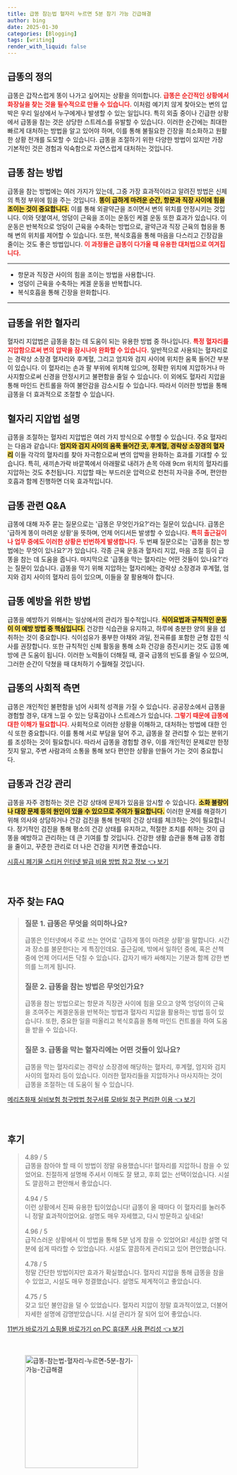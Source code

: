```yaml
---
title: 급똥 참는법 혈자리 누르면 5분 참기 가능 긴급해결
author: bing
date: 2025-01-30
categories: [Blogging]
tags: [writing]
render_with_liquid: false
---
```



<h2 id='급똥의 정의'>급똥의 정의</h2>

<p>급똥은 갑작스럽게 똥이 나가고 싶어지는 상황을 의미합니다. <b><span style="color: #ee2323;">급똥은 순간적인 상황에서 화장실을 찾는 것을 필수적으로 만들 수 있습니다.</span></b> 이처럼 예기치 않게 찾아오는 변의 압박은 우리 일상에서 누구에게나 발생할 수 있는 일입니다. 특히 외출 중이나 긴급한 상황에서 급똥을 참는 것은 상당한 스트레스를 유발할 수 있습니다. 이러한 순간에는 최대한 빠르게 대처하는 방법을 알고 있어야 하며, 이를 통해 불필요한 긴장을 최소화하고 원활한 상황 전개를 도모할 수 있습니다. 급똥을 조절하기 위한 다양한 방법이 있지만 가장 기본적인 것은 경험과 익숙함으로 자연스럽게 대처하는 것입니다.</p>

<h2 id='급똥 참는 방법'>급똥 참는 방법</h2>

<p>급똥을 참는 방법에는 여러 가지가 있는데, 그중 가장 효과적이라고 알려진 방법은 신체의 특정 부위에 힘을 주는 것입니다. <b><span style="background-color: #ffe066;">똥이 급하게 마려운 순간, 항문과 직장 사이에 힘을 조이는 것이 중요합니다.</span></b> 이를 통해 외괄약근을 조이면서 변의 위치를 안정시키는 것입니다. 이와 덧붙여서, 엉덩이 근육을 조이는 운동인 케겔 운동 또한 효과가 있습니다. 이 운동은 반복적으로 엉덩이 근육을 수축하는 방법으로, 괄약근과 직장 근육의 협응을 통해 변의 위치를 제어할 수 있습니다. 또한, 복식호흡을 통해 마음을 다스리고 긴장감을 줄이는 것도 좋은 방법입니다. <b><span style="color: #ee2323;">이 과정들은 급똥이 다가올 때 유용한 대처법으로 여겨집니다.</span></b></p>

<hr />

<ul>
    <li>항문과 직장관 사이의 힘을 조이는 방법을 사용합니다.</li>
    <li>엉덩이 근육을 수축하는 케겔 운동을 반복합니다.</li>
    <li>복식호흡을 통해 긴장을 완화합니다.</li>
</ul>

<hr />

<h2 id='급똥을 위한 혈자리'>급똥을 위한 혈자리</h2>

<p>혈자리 지압법은 급똥을 참는 데 도움이 되는 유용한 방법 중 하나입니다. <b><span style="color: #ee2323;">특정 혈자리를 지압함으로써 변의 압박을 잠시나마 완화할 수 있습니다.</span></b> 일반적으로 사용되는 혈자리로는 경락상 소장경 혈자리와 후계혈, 그리고 엄지와 검지 사이에 위치한 움푹 들어간 부분이 있습니다. 이 혈자리는 손과 팔 부위에 위치해 있으며, 정확한 위치에 지압하거나 마사지함으로써 신경을 안정시키고 불편함을 줄일 수 있습니다. 이 외에도 혈자리 지압을 통해 마인드 컨트롤을 하여 불안감을 감소시킬 수 있습니다. 따라서 이러한 방법을 통해 급똥을 더 효과적으로 조절할 수 있습니다.</p>

<h2 id='혈자리 지압법 설명'>혈자리 지압법 설명</h2>

<p>급똥을 조절하는 혈자리 지압법은 여러 가지 방식으로 수행할 수 있습니다. 주요 혈자리는 다음과 같습니다: <b><span style="background-color: #ffe066;">엄지와 검지 사이의 움푹 들어간 곳, 후계혈, 경락상 소장경의 혈자리</span></b> 이들 각각의 혈자리를 찾아 자극함으로써 변의 압박을 완화하는 효과를 기대할 수 있습니다. 특히, 새끼손가락 바깥쪽에서 아래팔로 내려가 손목 아래 9cm 위치의 혈자리를 지압하는 것도 추천됩니다. 지압할 때는 부드러운 압력으로 천천히 자극을 주며, 편안한 호흡과 함께 진행하면 더욱 효과적입니다.</p>

<h2 id='급똥 관련 Q&A'>급똥 관련 Q&A</h2>

<p>급똥에 대해 자주 묻는 질문으로는 '급똥은 무엇인가요?'라는 질문이 있습니다. 급똥은 '급하게 똥이 마려운 상황'을 뜻하며, 언제 어디서든 발생할 수 있습니다. <b><span style="color: #ee2323;">특히 출근길이나 업무 중에도 이러한 상황은 빈번하게 발생합니다.</span></b> 두 번째 질문으로는 '급똥을 참는 방법에는 무엇이 있나요?'가 있습니다. 각종 근육 운동과 혈자리 지압, 마음 조절 등이 급똥을 참는 데 도움을 줍니다. 마지막으로 '급똥을 막는 혈자리는 어떤 것들이 있나요?'라는 질문이 있습니다. 급똥을 막기 위해 지압하는 혈자리에는 경락상 소장경과 후계혈, 엄지와 검지 사이의 혈자리 등이 있으며, 이들을 잘 활용해야 합니다.</p>

<h2 id='급똥 예방을 위한 방법'>급똥 예방을 위한 방법</h2>

<p>급똥을 예방하기 위해서는 일상에서의 관리가 필수적입니다. <b><span style="background-color: #ffe066;">식이요법과 규칙적인 운동이 이 예방 방법 중 핵심입니다.</span></b> 건강한 식습관을 유지하고, 하루에 충분한 양의 물을 섭취하는 것이 중요합니다. 식이섬유가 풍부한 야채와 과일, 전곡류를 포함한 균형 잡힌 식사를 권장합니다. 또한 규칙적인 신체 활동을 통해 소화 건강을 증진시키는 것도 급똥 예방에 큰 도움이 됩니다. 이러한 노력들이 더해질 때, 결국 급똥의 빈도를 줄일 수 있으며, 그러한 순간이 닥쳤을 때 대처하기 수월해질 것입니다.</p>

<h2 id='급똥의 사회적 측면'>급똥의 사회적 측면</h2>

<p>급똥은 개인적인 불편함을 넘어 사회적 성격을 가질 수 있습니다. 공공장소에서 급똥을 경험할 경우, 대개 느낄 수 있는 당혹감이나 스트레스가 있습니다. <b><span style="color: #ee2323;">그렇기 때문에 급똥에 대한 이해가 필요합니다.</span></b> 사회적으로 이러한 상황을 이해하고, 대처하는 방법에 대한 인식 또한 중요합니다. 이를 통해 서로 부담을 덜어 주고, 급똥을 잘 관리할 수 있는 분위기를 조성하는 것이 필요합니다. 따라서 급똥을 경험할 경우, 이를 개인적인 문제로만 한정짓지 말고, 주변 사람과의 소통을 통해 보다 편안한 상황을 만들어 가는 것이 중요합니다.</p>

<h2 id='급똥과 건강 관리'>급똥과 건강 관리</h2>

<p>급똥을 자주 경험하는 것은 건강 상태에 문제가 있음을 암시할 수 있습니다. <b><span style="background-color: #ffe066;">소화 불량이나 대장 문제 등의 원인이 있을 수 있으므로 주의가 필요합니다.</span></b> 이러한 문제를 해결하기 위해 의사와 상담하거나 건강 검진을 통해 현재의 건강 상태를 체크하는 것이 필요합니다. 정기적인 검진을 통해 평소의 건강 상태를 유지하고, 적절한 조치를 취하는 것이 급똥을 예방하고 관리하는 데 큰 기여를 할 것입니다. 건강한 생활 습관을 통해 급똥 경험을 줄이고, 꾸준한 관리로 더 나은 건강을 지키면 좋겠습니다.</p>


<p><a class="click-button" title="시흥시 폐기물 스티커 인터넷 발급 비용 방법 참고 정보" href="https://purplelist.github.io/posts/%EC%8B%9C%ED%9D%A5%EC%8B%9C-%ED%8F%90%EA%B8%B0%EB%AC%BC-%EC%8A%A4%ED%8B%B0%EC%BB%A4-%EC%9D%B8%ED%84%B0%EB%84%B7-%EB%B0%9C%EA%B8%89-%EB%B9%84%EC%9A%A9-%EB%B0%A9%EB%B2%95-%EC%B0%B8%EA%B3%A0-%EC%A0%95%EB%B3%B4/" rel="dofollow">시흥시 폐기물 스티커 인터넷 발급 비용 방법 참고 정보 👈 보기</a></p><br>
<h2 id='자주_찾는_FAQ'>자주 찾는 FAQ</h2>
<div itemscope="" itemtype="https://schema.org/FAQPage"> 
<blockquote> 
<div itemscope="" itemprop="mainEntity" itemtype="https://schema.org/Question"> 
<h3 itemprop="name">질문 1. 급똥은 무엇을 의미하나요?</h3> 
<div itemscope="" itemprop="acceptedAnswer" itemtype="https://schema.org/Answer"> 
<span itemprop="text"> 
<p>급똥은 인터넷에서 주로 쓰는 언어로 '급하게 똥이 마려운 상황'을 말합니다. 시간과 장소를 불문한다는 게 특징인데요. 출근길에, 밖에서 일하던 중에, 혹은 산책 중에 언제 어디서든 닥칠 수 있습니다. 갑자기 배가 싸해지는 기분과 함께 강한 변의를 느끼게 됩니다.</p> 
</span> 
</div> 
</div> 
<div itemscope="" itemprop="mainEntity" itemtype="https://schema.org/Question"> 
<h3 itemprop="name">질문 2. 급똥을 참는 방법은 무엇인가요?</h3> 
<div itemscope="" itemprop="acceptedAnswer" itemtype="https://schema.org/Answer"> 
<span itemprop="text"> 
<p>급똥을 참는 방법으로는 항문과 직장관 사이에 힘을 모으고 양쪽 엉덩이의 근육을 조여주는 케겔운동을 반복하는 방법과 혈자리 지압을 활용하는 방법 등이 있습니다. 또한, 중요한 일을 떠올리고 복식호흡을 통해 마인드 컨트롤을 하여 도움을 받을 수 있습니다.</p> 
</span> 
</div> 
</div> 
<div itemscope="" itemprop="mainEntity" itemtype="https://schema.org/Question"> 
<h3 itemprop="name">질문 3. 급똥을 막는 혈자리에는 어떤 것들이 있나요?</h3> 
<div itemscope="" itemprop="acceptedAnswer" itemtype="https://schema.org/Answer"> 
<span itemprop="text"> 
<p>급똥을 막는 혈자리로는 경락상 소장경에 해당하는 혈자리, 후계혈, 엄지와 검지 사이의 혈자리 등이 있습니다. 이러한 혈자리들을 지압하거나 마사지하는 것이 급똥을 조절하는 데 도움이 될 수 있습니다.</p> 
</span> 
</div> 
</div> 
</blockquote> 
</div>
<p><a class="click-button" title="메리츠화재 실비보험 청구방법 청구서류 모바일 청구 편리한 이용" href="https://purplelist.github.io/posts/%EB%A9%94%EB%A6%AC%EC%B8%A0%ED%99%94%EC%9E%AC-%EC%8B%A4%EB%B9%84%EB%B3%B4%ED%97%98-%EC%B2%AD%EA%B5%AC%EB%B0%A9%EB%B2%95-%EC%B2%AD%EA%B5%AC%EC%84%9C%EB%A5%98-%EB%AA%A8%EB%B0%94%EC%9D%BC-%EC%B2%AD%EA%B5%AC-%ED%8E%B8%EB%A6%AC%ED%95%9C-%EC%9D%B4%EC%9A%A9/" rel="dofollow">메리츠화재 실비보험 청구방법 청구서류 모바일 청구 편리한 이용 👈 보기</a></p><br>
<h2 id='후기'>후기</h2>
<div itemscope itemtype="https://schema.org/Product">
  <blockquote>
  <div itemprop="review" itemscope itemtype="https://schema.org/Review">
      <div itemprop="reviewRating" itemscope itemtype="https://schema.org/Rating"> <span itemprop="ratingValue">4.89</span> / <span itemprop="bestRating">5</span> </div>
      <span itemprop="reviewBody">급똥을 참아야 할 때 이 방법이 정말 유용했습니다! 혈자리를 지압하니 참을 수 있었어요. 친절하게 설명해 주셔서 이해도 잘 됐고, 후회 없는 선택이었습니다. 시설도 깔끔하고 편안해서 좋았습니다.</span>
  </div>
  <br>
  <div itemprop="review" itemscope itemtype="https://schema.org/Review">
      <div itemprop="reviewRating" itemscope itemtype="https://schema.org/Rating"> <span itemprop="ratingValue">4.94</span> / <span itemprop="bestRating">5</span> </div>
      <span itemprop="reviewBody">이런 상황에서 진짜 유용한 팁이었습니다! 급똥이 올 때마다 이 혈자리를 눌러주니 정말 효과적이었어요. 설명도 매우 자세했고, 다시 방문하고 싶네요!</span>
  </div>
  <br>
  <div itemprop="review" itemscope itemtype="https://schema.org/Review">
      <div itemprop="reviewRating" itemscope itemtype="https://schema.org/Rating"> <span itemprop="ratingValue">4.96</span> / <span itemprop="bestRating">5</span> </div>
      <span itemprop="reviewBody">급작스러운 상황에서 이 방법을 통해 5분 넘게 참을 수 있었어요! 세심한 설명 덕분에 쉽게 따라할 수 있었습니다. 시설도 깔끔하게 관리되고 있어 편안했습니다.</span>
  </div>
  <br>
  <div itemprop="review" itemscope itemtype="https://schema.org/Review">
      <div itemprop="reviewRating" itemscope itemtype="https://schema.org/Rating"> <span itemprop="ratingValue">4.78</span> / <span itemprop="bestRating">5</span> </div>
      <span itemprop="reviewBody">정말 간단한 방법이지만 효과가 확실했습니다. 혈자리 지압을 통해 급똥을 참을 수 있었고, 시설도 매우 청결했습니다. 설명도 체계적이고 좋았습니다.</span>
  </div>
  <br>
  <div itemprop="review" itemscope itemtype="https://schema.org/Review">
      <div itemprop="reviewRating" itemscope itemtype="https://schema.org/Rating"> <span itemprop="ratingValue">4.75</span> / <span itemprop="bestRating">5</span> </div>
      <span itemprop="reviewBody">갖고 있던 불안감을 덜 수 있었습니다. 혈자리 지압이 정말 효과적이었고, 더불어 자세한 설명에 감명받았습니다. 시설 관리가 잘 되어 있어 좋았습니다.</span>
  </div>
  </blockquote>
</div>
<p><a class="click-button" title="11번가 바로가기 쇼핑몰 바로가기 on PC 휴대폰 사용 편리성" href="https://purplelist.github.io/posts/11%EB%B2%88%EA%B0%80-%EB%B0%94%EB%A1%9C%EA%B0%80%EA%B8%B0-%EC%87%BC%ED%95%91%EB%AA%B0-%EB%B0%94%EB%A1%9C%EA%B0%80%EA%B8%B0-on-PC-%ED%9C%B4%EB%8C%80%ED%8F%B0-%EC%82%AC%EC%9A%A9-%ED%8E%B8%EB%A6%AC%EC%84%B1/" rel="dofollow">11번가 바로가기 쇼핑몰 바로가기 on PC 휴대폰 사용 편리성 👈 보기</a></p><br>
<figure class="image"><img src="https://purplelist.github.io/assets/img/thumbnail/급똥-참는법-혈자리-누르면-5분-참기-가능-긴급해결.webp" alt="급똥-참는법-혈자리-누르면-5분-참기-가능-긴급해결" width="256" height="256"></figure>